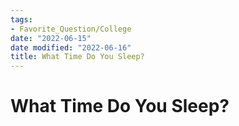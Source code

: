 ```yaml
---
tags:
- Favorite_Question/College
date: "2022-06-15"
date modified: "2022-06-16"
title: What Time Do You Sleep?
---
```


# What Time Do You Sleep?
